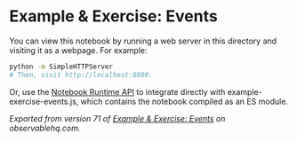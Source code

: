 # Example & Exercise: Events

You can view this notebook by running a web server in this directory and
visiting it as a webpage. For example:

```sh
python -m SimpleHTTPServer
# Then, visit http://localhost:8000.
```

Or, use the [Notebook Runtime API](https://github.com/observablehq/notebook-runtime) to
integrate directly with example-exercise-events.js, which contains the notebook compiled as an
ES module.

*Exported from version 71 of [Example & Exercise: Events](https://beta.observablehq.com/@milafrerichs/example-exercise-events) on observablehq.com.*